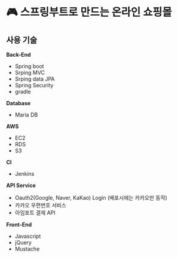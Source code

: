 # :video_game: 스프링부트로 만드는 온라인 쇼핑몰

## 사용 기술

**Back-End** 
* Spring boot
* Srping MVC
* Srping data JPA
* Spring Security
* gradle

**Database**
* Maria DB

**AWS**
* EC2
* RDS
* S3

**CI**
* Jenkins

**API Service**
* Oauth2(Google, Naver, KaKao) Login (배포시에는 카카오만 동작)
* 카카오 우편번호 서비스
* 아임포트 결제 API 

**Front-End**
* Javascript
* jQuery
* Mustache


